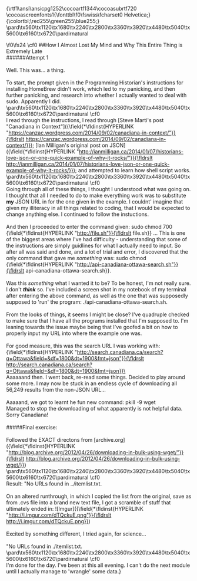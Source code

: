 {\rtf1\ansi\ansicpg1252\cocoartf1344\cocoasubrtf720
\cocoascreenfonts1{\fonttbl\f0\fswiss\fcharset0 Helvetica;}
{\colortbl;\red255\green255\blue255;}
\pard\tx560\tx1120\tx1680\tx2240\tx2800\tx3360\tx3920\tx4480\tx5040\tx5600\tx6160\tx6720\pardirnatural

\f0\fs24 \cf0 ##How I Almost Lost My Mind and Why This Entire Thing is Extremely Late\
######Attempt 1\
\
Well. This was... a thing. \
\
To start, the prompt given in the Programming Historian's instructions for installing HomeBrew didn't work, which led to my panicking, and then further panicking, and research into whether I actually wanted to deal with sudo. Apparently I did. \
\pard\tx560\tx1120\tx1680\tx2240\tx2800\tx3360\tx3920\tx4480\tx5040\tx5600\tx6160\tx6720\pardirnatural
\cf0 \
I read through the instructions, I read through [Steve Marti's post "Canadiana in Context"]({\field{\*\fldinst{HYPERLINK "https://canzac.wordpress.com/2014/09/02/canadiana-in-context/"}}{\fldrslt https://canzac.wordpress.com/2014/09/02/canadiana-in-context/}}); [Ian Milligan's original post on JSON]({\field{\*\fldinst{HYPERLINK "http://ianmilligan.ca/2014/01/07/historians-love-json-or-one-quick-example-of-why-it-rocks/"}}{\fldrslt http://ianmilligan.ca/2014/01/07/historians-love-json-or-one-quick-example-of-why-it-rocks/}}); and attempted to learn how shell script works. \
\pard\tx560\tx1120\tx1680\tx2240\tx2800\tx3360\tx3920\tx4480\tx5040\tx5600\tx6160\tx6720\pardirnatural
\cf0 \
Going through all of these things, I thought I understood what was going on. I thought that all I needed to do to make everything work was to substitute **my** JSON URL in for the one given in the example. I couldnt' imagine that given my illiteracy in all things related to coding, that I would be expected to change anything else. I continued to follow the instuctions. \
\
And then I proceeded to enter the command given: sudo chmod 700 {\field{\*\fldinst{HYPERLINK "http://file.sh"}}{\fldrslt file.sh}} ... This is one of the biggest areas where I've had difficulty - understanding that some of the instructions are simply guidlines for what I actually need to input. So after all was said and done, and a lot of trial and error, I discovered that the only command that gave me *something* was: sudo chmod {\field{\*\fldinst{HYPERLINK "http://api-canadiana-ottawa-search.sh"}}{\fldrslt api-canadiana-ottawa-search.sh}}.\
\
Was this *something* what I wanted it to be? To be honest, I'm not really sure. I don't **_think_** so. I've included a screen shot in my notebook of my terminal after entering the above command, as well as the one that was supposedly supposed to 'run' the program: ./api-canadiana-ottawa-search.sh. \
\
From the looks of things, it seems I might be close? I've quadruple checked to make sure that I have all the programs installed that I'm supposed to. I'm leaning towards the issue maybe being that I've goofed a bit on how to properly input my URL into where the example one was.  \
\
For good measure, this was the search URL I was working with: {\field{\*\fldinst{HYPERLINK "http://search.canadiana.ca/search?q=Ottawa&field=&df=1800&dt=1900&fmt=json"}}{\fldrslt http://search.canadiana.ca/search?q=Ottawa&field=&df=1800&dt=1900&fmt=json}}\
\
Aaaaaand then. I went back, re-read some things. Decided to play around some more. I may now be stuck in an endless cycle of downloading all 56,249 results from the non-JSON URL... \
\
Aaaaand, we got to learnt he fun new command: pkill -9 wget\
Managed to stop the downloading of what apparently is not helpful data. Sorry Canadiana! \
\
#####Final exercise: \
\
Followed the EXACT directons from [archive.org]({\field{\*\fldinst{HYPERLINK "http://blog.archive.org/2012/04/26/downloading-in-bulk-using-wget/"}}{\fldrslt http://blog.archive.org/2012/04/26/downloading-in-bulk-using-wget/}}) \
\pard\tx560\tx1120\tx1680\tx2240\tx2800\tx3360\tx3920\tx4480\tx5040\tx5600\tx6160\tx6720\pardirnatural
\cf0 \
Result: "No URLs found in ../itemlist.txt.\
\
On an altered runthrough, in which I copied the list from the original, save as from .cvs file into a brand new text file, I got a scramble of stuff that ultimately ended in: ![Imgur]({\field{\*\fldinst{HYPERLINK "http://i.imgur.com/dTQckuE.png"}}{\fldrslt http://i.imgur.com/dTQckuE.png}})\
\
Excited by something different, I tried again, for science...\
\
"No URLs found in ./itemlist.txt.\
\pard\tx560\tx1120\tx1680\tx2240\tx2800\tx3360\tx3920\tx4480\tx5040\tx5600\tx6160\tx6720\pardirnatural
\cf0 \
I'm done for the day. I've been at this all evening. I can't do the next module until I actually manage to 'wrangle' some data.}